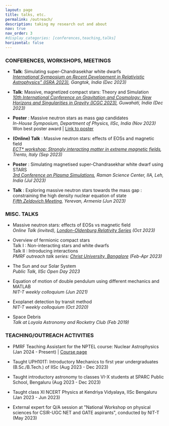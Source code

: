 ```yaml
---
layout: page
title: talks, etc.
permalink: /outreach/
description: taking my research out and about
nav: true
nav_order: 3
#display_categories: [conferences,teaching,talks]
horizontal: false
---
```


### CONFERENCES, WORKSHOPS, MEETINGS

- **Talk**: Simulating super-Chandrasekhar white dwarfs \
*[International Symposium on Recent Development in Relativistic Astrophysics” (ISRA 2023)](https://srmus.ac.in/ISRA2023), Gangtok, India (Dec 2023)*

- **Talk**: Massive, magnetized compact stars: Theory and Simulation \
*[10th International Conference on Gravitation and Cosmology: New Horizons and Singularities in Gravity (ICGC 2023)](https://indico.cern.ch/event/1268737/contributions/5629408/), Guwahati, India (Dec 2023)*

- **Poster** : Massive neutron stars as mass gap candidates\
*In-House Symposium, Department of Physics, IISc, India (Nov 2023)* \
Won best poster award | [Link to poster](../assets/pdf/Inhouse_Nov2023.pdf)

- **(Online) Talk** : Massive neutron stars: effects of EOSs and magnetic field \
*[ECT* workshop: Strongly interacting matter in extreme magnetic fields](https://indico.ectstar.eu/event/180/contributions/4192/), Trento, Italy (Sep 2023)*

- **Poster** : Simulating magnetised super-Chandrasekhar white dwarf using STARS \
*[3rd Conference on Plasma Simulations](https://www.ipr.res.in/CPS/CPS-2022/), Raman Science Center, IIA, Leh, India (Jul 2023)*

- **Talk** : Exploring massive neutron stars towards the mass gap : constraining the high density nuclear equation of state \
*[Fifth Zeldovich Meeting](https://indico.icranet.org/event/6/contributions/1417/), Yerevan, Armenia (Jun 2023)*



### MISC. TALKS

- Massive neutron stars: effects of EOSs vs magnetic field \
*Online Talk (invited), [London-Oldenburg Relativity Series](https://www.ucl.ac.uk/~ucahbha/london_oldenburg_relativity.html#:~:text=The%20aim%20of%20the%20London,the%20University%20of%20Oldenburg%2C%20Germany.) (Oct 2023)*

- Overview of fermionic compact stars \
Talk I : Non-interacting stars and white dwarfs\
Talk II : Introducing interactions \
*PMRF outreach talk series: [Christ University, Bangalore](https://christuniversity.in/uploads/event/Zenia_WC_flyer_20230222045740.pdf) (Feb-Apr 2023)*

- The Sun and our Solar System \
*Public Talk, IISc Open Day 2023*

- Equation of motion of double pendulum using different mechanics and MATLAB  \
*NIT-T weekly colloquium (Jun 2021)*

- Exoplanet detection by transit method \
*NIT-T weekly colloquium (Oct 2020)*

- Space Debris \
*Talk at Loyola Astronomy and Rocketry Club (Feb 2019)*



### TEACHING/OUTREACH ACTIVITIES

- PMRF Teaching Assistant for the NPTEL course: Nuclear Astrophysics (Jan 2024 - Present) | [Course page](https://zeniazuraiq.github.io/nptel/nuclear_astro/)

- Taught UPH101T: Introductory Mechanics to first year undergraduates (B.Sc./B.Tech.) of IISc (Aug 2023 - Dec 2023)

- Taught introductory astronomy to classes VI-X students at SPARC Public School, Bengaluru (Aug 2023 - Dec 2023)

- Taught class XI NCERT Physics at Kendriya Vidyalaya, IISc Bengaluru (Jan 2023 - Jun 2023)

- External expert for Q/A session at "National Workshop on physical sciences for CSIR-UGC NET and GATE aspirants", conducted by NIT-T (May 2023)
